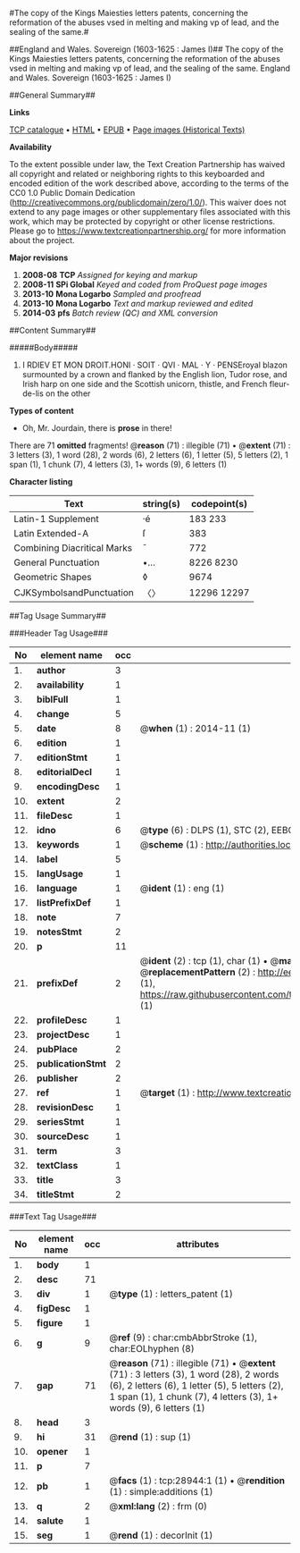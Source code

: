 #The copy of the Kings Maiesties letters patents, concerning the reformation of the abuses vsed in melting and making vp of lead, and the sealing of the same.#

##England and Wales. Sovereign (1603-1625 : James I)##
The copy of the Kings Maiesties letters patents, concerning the reformation of the abuses vsed in melting and making vp of lead, and the sealing of the same.
England and Wales. Sovereign (1603-1625 : James I)

##General Summary##

**Links**

[TCP catalogue](http://www.ota.ox.ac.uk/tcp/)  • 
[HTML](http://tei.it.ox.ac.uk/tcp/Texts-HTML/free/A22/A22203.html)  • 
[EPUB](http://tei.it.ox.ac.uk/tcp/Texts-EPUB/free/A22/A22203.epub) • 
[Page images (Historical Texts)](https://historicaltexts.jisc.ac.uk/eebo-33151127e)

**Availability**

To the extent possible under law, the Text Creation Partnership has waived all copyright and related or neighboring rights to this keyboarded and encoded edition of the work described above, according to the terms of the CC0 1.0 Public Domain Dedication (http://creativecommons.org/publicdomain/zero/1.0/). This waiver does not extend to any page images or other supplementary files associated with this work, which may be protected by copyright or other license restrictions. Please go to https://www.textcreationpartnership.org/ for more information about the project.

**Major revisions**

1. __2008-08__ __TCP__ *Assigned for keying and markup*
1. __2008-11__ __SPi Global__ *Keyed and coded from ProQuest page images*
1. __2013-10__ __Mona Logarbo__ *Sampled and proofread*
1. __2013-10__ __Mona Logarbo__ *Text and markup reviewed and edited*
1. __2014-03__ __pfs__ *Batch review (QC) and XML conversion*

##Content Summary##

#####Body#####

1. I RDIEV ET MON DROIT.HONI · SOIT · QVI · MAL · Y · PENSEroyal blazon surmounted by a crown and flanked by the English lion, Tudor rose, and Irish harp on one side and the Scottish unicorn, thistle, and French fleur-de-lis on the other

**Types of content**

  * Oh, Mr. Jourdain, there is **prose** in there!

There are 71 **omitted** fragments! 
 @__reason__ (71) : illegible (71)  •  @__extent__ (71) : 3 letters (3), 1 word (28), 2 words (6), 2 letters (6), 1 letter (5), 5 letters (2), 1 span (1), 1 chunk (7), 4 letters (3), 1+ words (9), 6 letters (1)

**Character listing**


|Text|string(s)|codepoint(s)|
|---|---|---|
|Latin-1 Supplement|·é|183 233|
|Latin Extended-A|ſ|383|
|Combining             Diacritical Marks|̄|772|
|General Punctuation|•…|8226 8230|
|Geometric Shapes|◊|9674|
|CJKSymbolsandPunctuation|〈〉|12296 12297|

##Tag Usage Summary##

###Header Tag Usage###

|No|element name|occ|attributes|
|---|---|---|---|
|1.|__author__|3||
|2.|__availability__|1||
|3.|__biblFull__|1||
|4.|__change__|5||
|5.|__date__|8| @__when__ (1) : 2014-11 (1)|
|6.|__edition__|1||
|7.|__editionStmt__|1||
|8.|__editorialDecl__|1||
|9.|__encodingDesc__|1||
|10.|__extent__|2||
|11.|__fileDesc__|1||
|12.|__idno__|6| @__type__ (6) : DLPS (1), STC (2), EEBO-CITATION (1), OCLC (1), VID (1)|
|13.|__keywords__|1| @__scheme__ (1) : http://authorities.loc.gov/ (1)|
|14.|__label__|5||
|15.|__langUsage__|1||
|16.|__language__|1| @__ident__ (1) : eng (1)|
|17.|__listPrefixDef__|1||
|18.|__note__|7||
|19.|__notesStmt__|2||
|20.|__p__|11||
|21.|__prefixDef__|2| @__ident__ (2) : tcp (1), char (1)  •  @__matchPattern__ (2) : ([0-9\-]+):([0-9IVX]+) (1), (.+) (1)  •  @__replacementPattern__ (2) : http://eebo.chadwyck.com/downloadtiff?vid=$1&page=$2 (1), https://raw.githubusercontent.com/textcreationpartnership/Texts/master/tcpchars.xml#$1 (1)|
|22.|__profileDesc__|1||
|23.|__projectDesc__|1||
|24.|__pubPlace__|2||
|25.|__publicationStmt__|2||
|26.|__publisher__|2||
|27.|__ref__|1| @__target__ (1) : http://www.textcreationpartnership.org/docs/. (1)|
|28.|__revisionDesc__|1||
|29.|__seriesStmt__|1||
|30.|__sourceDesc__|1||
|31.|__term__|3||
|32.|__textClass__|1||
|33.|__title__|3||
|34.|__titleStmt__|2||


###Text Tag Usage###

|No|element name|occ|attributes|
|---|---|---|---|
|1.|__body__|1||
|2.|__desc__|71||
|3.|__div__|1| @__type__ (1) : letters_patent (1)|
|4.|__figDesc__|1||
|5.|__figure__|1||
|6.|__g__|9| @__ref__ (9) : char:cmbAbbrStroke (1), char:EOLhyphen (8)|
|7.|__gap__|71| @__reason__ (71) : illegible (71)  •  @__extent__ (71) : 3 letters (3), 1 word (28), 2 words (6), 2 letters (6), 1 letter (5), 5 letters (2), 1 span (1), 1 chunk (7), 4 letters (3), 1+ words (9), 6 letters (1)|
|8.|__head__|3||
|9.|__hi__|31| @__rend__ (1) : sup (1)|
|10.|__opener__|1||
|11.|__p__|7||
|12.|__pb__|1| @__facs__ (1) : tcp:28944:1 (1)  •  @__rendition__ (1) : simple:additions (1)|
|13.|__q__|2| @__xml:lang__ (2) : frm (0)|
|14.|__salute__|1||
|15.|__seg__|1| @__rend__ (1) : decorInit (1)|
